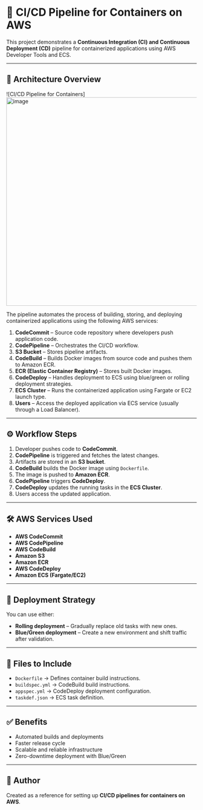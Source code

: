 # 🚀 CI/CD Pipeline for Containers on AWS

This project demonstrates a **Continuous Integration (CI) and Continuous Deployment (CD)** pipeline for containerized applications using AWS Developer Tools and ECS.

---

## 📌 Architecture Overview

![CI/CD Pipeline for Containers]
<img width="1027" height="552" alt="image" src="https://github.com/user-attachments/assets/6888203e-5532-495a-90a1-dc0fd627b2fc" />


The pipeline automates the process of building, storing, and deploying containerized applications using the following AWS services:

1. **CodeCommit** – Source code repository where developers push application code.  
2. **CodePipeline** – Orchestrates the CI/CD workflow.  
3. **S3 Bucket** – Stores pipeline artifacts.  
4. **CodeBuild** – Builds Docker images from source code and pushes them to Amazon ECR.  
5. **ECR (Elastic Container Registry)** – Stores built Docker images.  
6. **CodeDeploy** – Handles deployment to ECS using blue/green or rolling deployment strategies.  
7. **ECS Cluster** – Runs the containerized application using Fargate or EC2 launch type.  
8. **Users** – Access the deployed application via ECS service (usually through a Load Balancer).  

---

## ⚙️ Workflow Steps

1. Developer pushes code to **CodeCommit**.  
2. **CodePipeline** is triggered and fetches the latest changes.  
3. Artifacts are stored in an **S3 bucket**.  
4. **CodeBuild** builds the Docker image using `Dockerfile`.  
5. The image is pushed to **Amazon ECR**.  
6. **CodePipeline** triggers **CodeDeploy**.  
7. **CodeDeploy** updates the running tasks in the **ECS Cluster**.  
8. Users access the updated application.  

---

## 🛠️ AWS Services Used

- **AWS CodeCommit**  
- **AWS CodePipeline**  
- **AWS CodeBuild**  
- **Amazon S3**  
- **Amazon ECR**  
- **AWS CodeDeploy**  
- **Amazon ECS (Fargate/EC2)**  

---

## 🚦 Deployment Strategy

You can use either:  
- **Rolling deployment** – Gradually replace old tasks with new ones.  
- **Blue/Green deployment** – Create a new environment and shift traffic after validation.  

---

## 📂 Files to Include

- `Dockerfile` → Defines container build instructions.  
- `buildspec.yml` → CodeBuild build instructions.  
- `appspec.yml` → CodeDeploy deployment configuration.  
- `taskdef.json` → ECS task definition.  

---

## ✅ Benefits

- Automated builds and deployments  
- Faster release cycle  
- Scalable and reliable infrastructure  
- Zero-downtime deployment with Blue/Green  

---

## 👤 Author

Created as a reference for setting up **CI/CD pipelines for containers on AWS**.

